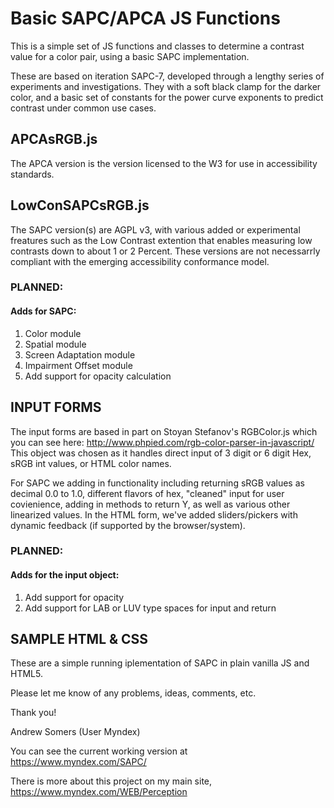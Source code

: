 # Basic SAPC/APCA JS Functions

This is a simple set of JS functions and classes to determine a contrast value for a color pair, using a basic SAPC implementation. 

These are based on iteration SAPC-7, developed through a lengthy series of experiments and investigations. They with a soft black clamp for the darker color, and a basic set of constants for the power curve exponents to predict contrast under common use cases.

## APCAsRGB.js
The APCA version is the version licensed to the W3 for use in accessibility standards.

## LowConSAPCsRGB.js
The SAPC version(s) are AGPL v3, with various added or experimental freatures such as the Low Contrast extention that enables measuring low contrasts down to about 1 or 2 Percent. These versions are not necessarrly compliant with the emerging accessibility conformance model.

### PLANNED:
#### Adds for SAPC:
1. Color module
2. Spatial module
3. Screen Adaptation module
4. Impairment Offset module
5. Add support for opacity calculation

## INPUT FORMS
The input forms are based in part on Stoyan Stefanov's RGBColor.js which you can see here: http://www.phpied.com/rgb-color-parser-in-javascript/
This object was chosen as it handles direct input of 3 digit or 6 digit Hex, sRGB int values, or HTML color names. 

For SAPC we adding in functionality including returning sRGB values as decimal 0.0 to 1.0, different flavors of hex, "cleaned" input for user covienience, adding in methods to return Y, as well as various other linearized values. In the HTML form, we've added sliders/pickers with dynamic feedback (if supported by the browser/system).

### PLANNED:
#### Adds for the input object:
1. Add support for opacity
2. Add support for LAB or LUV type spaces for input and return

## SAMPLE HTML & CSS
These are a simple running iplementation of SAPC in plain vanilla JS and HTML5.

Please let me know of any problems, ideas, comments, etc. 

Thank you!

Andrew Somers
(User Myndex)

You can see the current working version at https://www.myndex.com/SAPC/

There is more about this project on my main site, https://www.myndex.com/WEB/Perception
